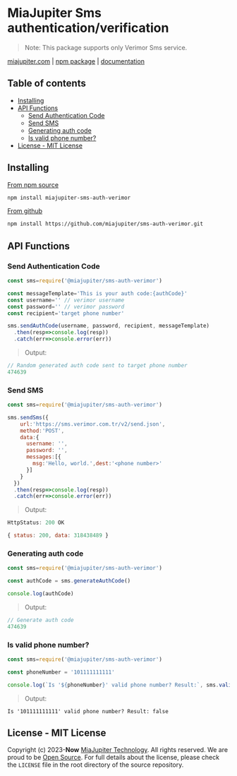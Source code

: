 
# MiaJupiter Sms authentication/verification

>Note: This package supports only Verimor Sms service.

[miajupiter.com](https://miajupiter.com) |
[npm package](https://www.npmjs.com/package/miajupiter-sms-auth-verimor) |
[documentation](https://github.com/miajupiter/sms-auth-verimor#readme)

## Table of contents

- [Installing](#installing)
- [API Functions](#api-functions)
  - [Send Authentication Code](#send-authentication-code)
  - [Send SMS](#send-sms)
  - [Generating auth code](#generating-auth-code)
  - [Is valid phone number?](#is-valid-phone-number)
- [License - MIT License](#license---mit-license)


## Installing

[From npm source](https://www.npmjs.com/package/miajupiter-sms-auth-verimor)
```bash
npm install miajupiter-sms-auth-verimor
```
[From github](https://github.com/miajupiter/sms-auth-verimor)
```bash
npm install https://github.com/miajupiter/sms-auth-verimor.git
```

## API Functions

### Send Authentication Code
```js
const sms=require('@miajupiter/sms-auth-verimor')

const messageTemplate='This is your auth code:{authCode}'
const username='' // verimor username
const password='' // verimor password
const recipient='target phone number'

sms.sendAuthCode(username, password, recipient, messageTemplate)
  .then(resp=>console.log(resp))
  .catch(err=>console.error(err))
```
> Output:

```js
// Random generated auth code sent to target phone number
474639  
```

### Send SMS
```js
const sms=require('@miajupiter/sms-auth-verimor')

sms.sendSms({
    url:'https://sms.verimor.com.tr/v2/send.json',
    method:'POST',
    data:{
      username: '',
      password: '',
      messages:[{
        msg:'Hello, world.',dest:'<phone number>'
      }]
    }
  })
  .then(resp=>console.log(resp))
  .catch(err=>console.error(err))

```

> Output:
```js
HttpStatus: 200 OK

{ status: 200, data: 318438489 }
```

### Generating auth code
```js
const sms=require('@miajupiter/sms-auth-verimor')

const authCode = sms.generateAuthCode()

console.log(authCode)
```
> Output:

```js
// Generate auth code
474639
```

### Is valid phone number?
```js
const sms=require('@miajupiter/sms-auth-verimor')

const phoneNumber = '101111111111'

console.log(`Is '${phoneNumber}' valid phone number? Result:`, sms.validPhoneNumber())
```

> Output:

```console
Is '101111111111' valid phone number? Result: false
```


## License - MIT License

Copyright (c) 2023-**Now** [MiaJupiter Technology](https://miajupiter.com). All rights reserved. We are proud to be [Open Source](https://opensource.org). For full details about the license, please check the `LICENSE` file in the root directory of the source repository.
